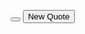 <!DOCTYPE html>
<html lang="en">
<head>
    <meta charset="UTF-8">
    <meta name="viewport" content="width=device-width, initial-scale=1.0">
    <title>Template</title>
    <link rel="shortcut icon" type="image/jpg" href="./Favicon.png"/>
    <link rel= "stylesheet" href= "https://cdnjs.cloudflare.com/ajax/libs/font-awesome/5.15.3/css/all.min.css">
    <link rel="preconnect" href="https://fonts.gstatic.com">
    <link rel="preconnect" href="https://fonts.gstatic.com">
    <link rel="stylesheet" href="style.css">
</head>
<body>
    <div class="container" id= "container"> 
        <p id='quote'></p>
        <p id='author'></p1>
        <div class="wrapper">
            <button class="buttons" id="twitter" title="Tweet This!">
                <i class="fab fa-twitter fa-2x"></i>
            </button>
           <button id='button' class="buttons">New Quote</button>
        </div>
    </div>
    <div class="loader" id="loader"></div>
    <script src="script.js"></script>
</body>
</html>
